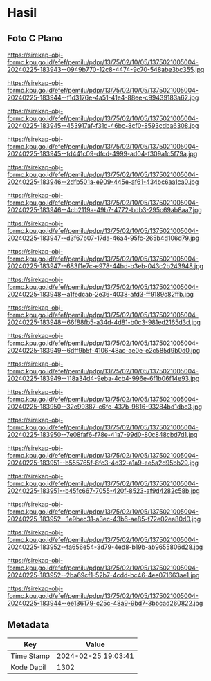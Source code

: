 # Hasil

## Foto C Plano

https://sirekap-obj-formc.kpu.go.id/efef/pemilu/pdpr/13/75/02/10/05/1375021005004-20240225-183943--0949b770-12c8-4474-9c70-548abe3bc355.jpg

https://sirekap-obj-formc.kpu.go.id/efef/pemilu/pdpr/13/75/02/10/05/1375021005004-20240225-183944--f1d3176e-4a51-41e4-88ee-c99439183a62.jpg

https://sirekap-obj-formc.kpu.go.id/efef/pemilu/pdpr/13/75/02/10/05/1375021005004-20240225-183945--453917af-f31d-46bc-8cf0-8593cdba6308.jpg

https://sirekap-obj-formc.kpu.go.id/efef/pemilu/pdpr/13/75/02/10/05/1375021005004-20240225-183945--fd441c09-dfcd-4999-ad04-f309a1c5f79a.jpg

https://sirekap-obj-formc.kpu.go.id/efef/pemilu/pdpr/13/75/02/10/05/1375021005004-20240225-183946--2dfb501a-e909-445e-af61-434bc6aa1ca0.jpg

https://sirekap-obj-formc.kpu.go.id/efef/pemilu/pdpr/13/75/02/10/05/1375021005004-20240225-183946--4cb2119a-49b7-4772-bdb3-295c69ab8aa7.jpg

https://sirekap-obj-formc.kpu.go.id/efef/pemilu/pdpr/13/75/02/10/05/1375021005004-20240225-183947--d3f67b07-17da-46a4-95fc-265b4d106d79.jpg

https://sirekap-obj-formc.kpu.go.id/efef/pemilu/pdpr/13/75/02/10/05/1375021005004-20240225-183947--683f1e7c-e978-44bd-b3eb-043c2b243948.jpg

https://sirekap-obj-formc.kpu.go.id/efef/pemilu/pdpr/13/75/02/10/05/1375021005004-20240225-183948--a1fedcab-2e36-4038-afd3-ff9189c82ffb.jpg

https://sirekap-obj-formc.kpu.go.id/efef/pemilu/pdpr/13/75/02/10/05/1375021005004-20240225-183948--66f88fb5-a34d-4d81-b0c3-981ed2165d3d.jpg

https://sirekap-obj-formc.kpu.go.id/efef/pemilu/pdpr/13/75/02/10/05/1375021005004-20240225-183949--6dff9b5f-4106-48ac-ae0e-e2c585d9b0d0.jpg

https://sirekap-obj-formc.kpu.go.id/efef/pemilu/pdpr/13/75/02/10/05/1375021005004-20240225-183949--118a34d4-9eba-4cb4-996e-6f1b06f14e93.jpg

https://sirekap-obj-formc.kpu.go.id/efef/pemilu/pdpr/13/75/02/10/05/1375021005004-20240225-183950--32e99387-c6fc-437b-9816-93284bd1dbc3.jpg

https://sirekap-obj-formc.kpu.go.id/efef/pemilu/pdpr/13/75/02/10/05/1375021005004-20240225-183950--7e08faf6-f78e-41a7-99d0-80c848cbd7d1.jpg

https://sirekap-obj-formc.kpu.go.id/efef/pemilu/pdpr/13/75/02/10/05/1375021005004-20240225-183951--b555765f-8fc3-4d32-a1a9-ee5a2d95bb29.jpg

https://sirekap-obj-formc.kpu.go.id/efef/pemilu/pdpr/13/75/02/10/05/1375021005004-20240225-183951--b45fc667-7055-420f-8523-af9d4282c58b.jpg

https://sirekap-obj-formc.kpu.go.id/efef/pemilu/pdpr/13/75/02/10/05/1375021005004-20240225-183952--1e9bec31-a3ec-43b6-ae85-f72e02ea80d0.jpg

https://sirekap-obj-formc.kpu.go.id/efef/pemilu/pdpr/13/75/02/10/05/1375021005004-20240225-183952--fa656e54-3d79-4ed8-b19b-ab9655806d28.jpg

https://sirekap-obj-formc.kpu.go.id/efef/pemilu/pdpr/13/75/02/10/05/1375021005004-20240225-183952--2ba69cf1-52b7-4cdd-bc46-4ee071663ae1.jpg

https://sirekap-obj-formc.kpu.go.id/efef/pemilu/pdpr/13/75/02/10/05/1375021005004-20240225-183944--ee136179-c25c-48a9-9bd7-3bbcad260822.jpg


## Metadata

| Key        | Value               |
| ---------- | ------------------- |
| Time Stamp | 2024-02-25 19:03:41 |
| Kode Dapil | 1302                |



